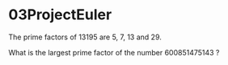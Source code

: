 # 03ProjectEuler

The prime factors of 13195 are 5, 7, 13 and 29.

What is the largest prime factor of the number 600851475143 ?

